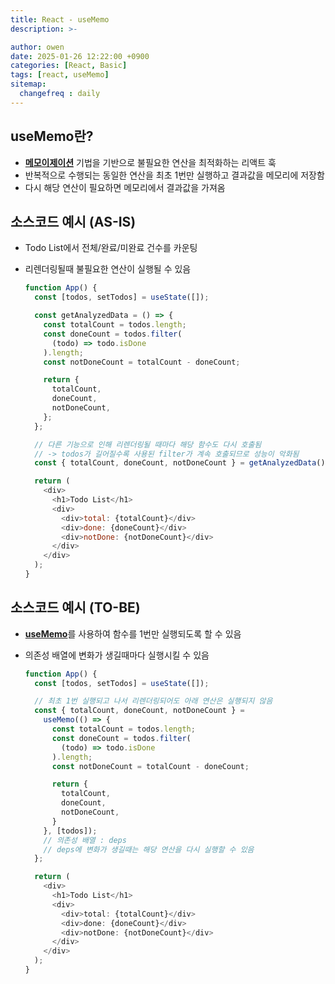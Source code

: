 ```yaml
---
title: React - useMemo
description: >-

author: owen
date: 2025-01-26 12:22:00 +0900
categories: [React, Basic]
tags: [react, useMemo]
sitemap: 
  changefreq : daily
---
```


## useMemo란?
- <U>**메모이제이션**</U> 기법을 기반으로 불필요한 연산을 최적화하는 리액트 훅
- 반복적으로 수행되는 동일한 연산을 최초 1번만 실행하고 결과값을 메모리에 저장함
- 다시 해당 연산이 필요하면 메모리에서 결과값을 가져옴

## 소스코드 예시 (AS-IS)
- Todo List에서 전체/완료/미완료 건수를 카운팅
- 리렌더링될때 불필요한 연산이 실행될 수 있음

  ```javascript
  function App() {
    const [todos, setTodos] = useState([]);

    const getAnalyzedData = () => {
      const totalCount = todos.length;
      const doneCount = todos.filter(
        (todo) => todo.isDone
      ).length;
      const notDoneCount = totalCount - doneCount;

      return {
        totalCount,
        doneCount,
        notDoneCount,
      };
    };

    // 다른 기능으로 인해 리렌더링될 때마다 해당 함수도 다시 호출됨 
    // -> todos가 길어질수록 사용된 filter가 계속 호출되므로 성능이 악화됨
    const { totalCount, doneCount, notDoneCount } = getAnalyzedData();

    return (
      <div>
        <h1>Todo List</h1>
        <div>
          <div>total: {totalCount}</div>
          <div>done: {doneCount}</div>
          <div>notDone: {notDoneCount}</div>
        </div>
      </div>
    );
  }
  ```

## 소스코드 예시 (TO-BE)
- <U>**useMemo**</U>를 사용하여 함수를 1번만 실행되도록 할 수 있음
- 의존성 배열에 변화가 생길때마다 실행시킬 수 있음

  ```javascript
  function App() {
    const [todos, setTodos] = useState([]);

    // 최초 1번 실행되고 나서 리렌더링되어도 아래 연산은 실행되지 않음
    const { totalCount, doneCount, notDoneCount } = 
      useMemo(() => {
        const totalCount = todos.length;
        const doneCount = todos.filter(
          (todo) => todo.isDone
        ).length;
        const notDoneCount = totalCount - doneCount;

        return {
          totalCount,
          doneCount,
          notDoneCount,
        }
      }, [todos]);
      // 의존성 배열 : deps
      // deps에 변화가 생길때는 해당 연산을 다시 실행할 수 있음
    };

    return (
      <div>
        <h1>Todo List</h1>
        <div>
          <div>total: {totalCount}</div>
          <div>done: {doneCount}</div>
          <div>notDone: {notDoneCount}</div>
        </div>
      </div>
    );
  }
  ```